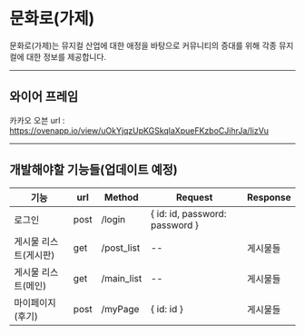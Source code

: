# 문화로(가제)

문화로(가제)는 뮤지컬 산업에 대한 애정을 바탕으로 커뮤니티의 증대를 위해 각종 뮤지컬에 대한 정보를 제공합니다.

<hr>

## 와이어 프레임

카카오 오븐 url :
https://ovenapp.io/view/uOkYjqzUpKGSkqlaXpueFKzboCJihrJa/IizVu

<hr>

## 개발해야할 기능들(업데이트 예정)

| 기능                  | url  | Method     | Request                        | Response |
| --------------------- | ---- | ---------- | ------------------------------ | -------- |
| 로그인                | post | /login     | { id: id, password: password } |          |
| 게시물 리스트(게시판) | get  | /post_list | --                             | 게시물들 |
| 게시물 리스트(메인)   | get  | /main_list | --                             | 게시물들 |
| 마이페이지(후기)      | post | /myPage    | { id: id }                     | 게시물들 |

